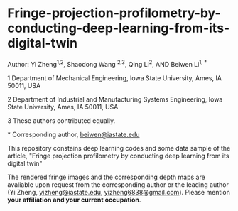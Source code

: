 # Fringe-projection-profilometry-by-conducting-deep-learning-from-its-digital-twin
Author: Yi Zheng<sup>1,2</sup>, Shaodong Wang <sup>2,3</sup>, Qing Li<sup>2</sup>, AND Beiwen Li<sup>1, *</sup>

1 Department of Mechanical Engineering, Iowa State University, Ames, IA 50011, USA

2 Department of Industrial and Manufacturing Systems Engineering, Iowa State University, Ames, IA 50011, USA

3 These authors contributed equally.

\* Corresponding author, beiwen@iastate.edu

This repository constains deep learning codes and some data sample of the article, "Fringe projection profilometry by conducting
deep learning from its digital twin"

The rendered fringe images and the corresponding depth maps are avaliable upon request from the corresponding author or the leading author (Yi Zheng, yizheng@iastate.edu, yizheng6838@gmail.com). Please mention **your affiliation and your current occupation**. 
